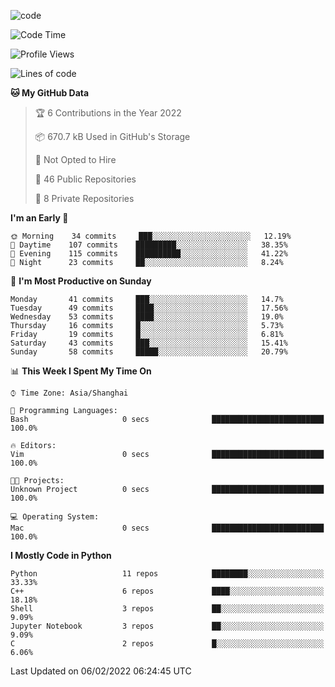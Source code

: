 
<!--
**liuyaanng/liuyaanng** is a ✨ _special_ ✨ repository because its `README.md` (this file) appears on your GitHub profile.

Here are some ideas to get you started:

- 🔭 I’m currently working on ...
- 🌱 I’m currently learning ...
- 👯 I’m looking to collaborate on ...
- 🤔 I’m looking for help with ...
- 💬 Ask me about ...
- 📫 How to reach me: ...
- 😄 Pronouns: ...
- ⚡ Fun fact: ...
-->


![code](https://cdn.jsdelivr.net/gh/liuyaanng/liuyaanng@1.0/code.gif) 

<!--START_SECTION:waka-->
![Code Time](http://img.shields.io/badge/Code%20Time-228%20hrs%2035%20mins-blue)

![Profile Views](http://img.shields.io/badge/Profile%20Views-0-blue)

![Lines of code](https://img.shields.io/badge/From%20Hello%20World%20I%27ve%20Written-5%20Million%20lines%20of%20code-blue)

**🐱 My GitHub Data** 

> 🏆 6 Contributions in the Year 2022
 > 
> 📦 670.7 kB Used in GitHub's Storage 
 > 
> 🚫 Not Opted to Hire
 > 
> 📜 46 Public Repositories 
 > 
> 🔑 8 Private Repositories  
 > 
**I'm an Early 🐤** 

```text
🌞 Morning    34 commits     ███░░░░░░░░░░░░░░░░░░░░░░   12.19% 
🌆 Daytime    107 commits    █████████░░░░░░░░░░░░░░░░   38.35% 
🌃 Evening    115 commits    ██████████░░░░░░░░░░░░░░░   41.22% 
🌙 Night      23 commits     ██░░░░░░░░░░░░░░░░░░░░░░░   8.24%

```
📅 **I'm Most Productive on Sunday** 

```text
Monday       41 commits     ███░░░░░░░░░░░░░░░░░░░░░░   14.7% 
Tuesday      49 commits     ████░░░░░░░░░░░░░░░░░░░░░   17.56% 
Wednesday    53 commits     ████░░░░░░░░░░░░░░░░░░░░░   19.0% 
Thursday     16 commits     █░░░░░░░░░░░░░░░░░░░░░░░░   5.73% 
Friday       19 commits     █░░░░░░░░░░░░░░░░░░░░░░░░   6.81% 
Saturday     43 commits     ███░░░░░░░░░░░░░░░░░░░░░░   15.41% 
Sunday       58 commits     █████░░░░░░░░░░░░░░░░░░░░   20.79%

```


📊 **This Week I Spent My Time On** 

```text
⌚︎ Time Zone: Asia/Shanghai

💬 Programming Languages: 
Bash                     0 secs              █████████████████████████   100.0%

🔥 Editors: 
Vim                      0 secs              █████████████████████████   100.0%

🐱‍💻 Projects: 
Unknown Project          0 secs              █████████████████████████   100.0%

💻 Operating System: 
Mac                      0 secs              █████████████████████████   100.0%

```

**I Mostly Code in Python** 

```text
Python                   11 repos            ████████░░░░░░░░░░░░░░░░░   33.33% 
C++                      6 repos             ████░░░░░░░░░░░░░░░░░░░░░   18.18% 
Shell                    3 repos             ██░░░░░░░░░░░░░░░░░░░░░░░   9.09% 
Jupyter Notebook         3 repos             ██░░░░░░░░░░░░░░░░░░░░░░░   9.09% 
C                        2 repos             █░░░░░░░░░░░░░░░░░░░░░░░░   6.06%

```



 Last Updated on 06/02/2022 06:24:45 UTC
<!--END_SECTION:waka-->
